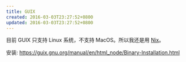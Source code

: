 ```yaml
---
title: GUIX
created: 2016-03-03T23:27:52+0800
updated: 2016-03-03T23:27:52+0800
---
```



目前 GUIX 只支持 Linux 系统，不支持 MacOS。所以我还是用 [Nix](../nix/nix.md)。

安装: https://guix.gnu.org/manual/en/html_node/Binary-Installation.html
